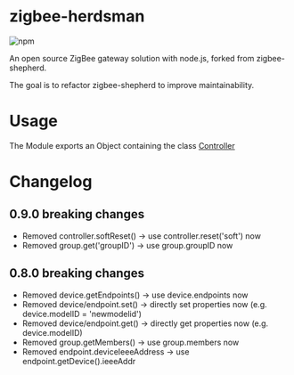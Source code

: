 # zigbee-herdsman

![npm](https://img.shields.io/npm/v/zigbee-herdsman)

An open source ZigBee gateway solution with node.js, forked from zigbee-shepherd.

The goal is to refactor zigbee-shepherd to improve maintainability.


# Usage

The Module exports an Object containing the class [Controller](docs/api/classes/_controller_controller_.controller.md)


# Changelog

## 0.9.0 breaking changes
- Removed controller.softReset() -> use controller.reset('soft') now
- Removed group.get('groupID') -> use group.groupID now

## 0.8.0 breaking changes
- Removed device.getEndpoints() -> use device.endpoints now
- Removed device/endpoint.set() -> directly set properties now (e.g. device.modelID = 'newmodelid')
- Removed device/endpoint.get() -> directly get properties now (e.g. device.modelID)
- Removed group.getMembers() -> use group.members now
- Removed endpoint.deviceIeeeAddress -> use endpoint.getDevice().ieeeAddr